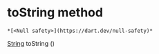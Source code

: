 


# toString method




    *[<Null safety>](https://dart.dev/null-safety)*




[String](https://api.flutter.dev/flutter/dart-core/String-class.html) toString
()















